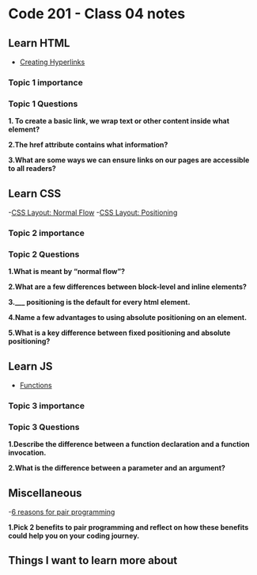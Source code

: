 # Code 201 - Class 04 notes

## Learn HTML

- [Creating Hyperlinks](https://developer.mozilla.org/en-US/docs/Learn/HTML/Introduction_to_HTML/Creating_hyperlinks)

### Topic 1 importance



### Topic 1 Questions

**1. To create a basic link, we wrap text or other content inside what element?**



**2.The href attribute contains what information?**



**3.What are some ways we can ensure links on our pages are accessible to all readers?**



## Learn CSS

-[CSS Layout: Normal Flow](https://developer.mozilla.org/en-US/docs/Learn/CSS/CSS_layout/Normal_Flow)
-[CSS Layout: Positioning](https://developer.mozilla.org/en-US/docs/Learn/CSS/CSS_layout/Positioning)

### Topic 2 importance


### Topic 2 Questions

**1.What is meant by “normal flow”?**


**2.What are a few differences between block-level and inline elements?**

**3.___ positioning is the default for every html element.**

**4.Name a few advantages to using absolute positioning on an element.**

**5.What is a key difference between fixed positioning and absolute positioning?**

## Learn JS

- [Functions](https://developer.mozilla.org/en-US/docs/Learn/JavaScript/Building_blocks/Functions)

### Topic 3 importance

### Topic 3 Questions

**1.Describe the difference between a function declaration and a function invocation.**


**2.What is the difference between a parameter and an argument?**


## Miscellaneous

-[6 reasons for pair programming](https://www.codefellows.org/blog/6-reasons-for-pair-programming/)

**1.Pick 2 benefits to pair programming and reflect on how these benefits could help you on your coding journey.**

## Things I want to learn more about

